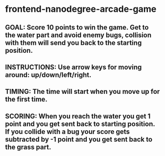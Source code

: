 frontend-nanodegree-arcade-game
===============================

## GOAL: Score 10 points to win the game. Get to the water part and avoid enemy bugs, collision with them will send you back to the starting position.

## INSTRUCTIONS: Use arrow keys for moving around: up/down/left/right.

## TIMING: The time will start when you move up for the first time.

## SCORING: When you reach the water you get 1 point and you get sent back to starting position. If you collide with a bug your score gets subtracted by -1 point and you get sent back to the grass part.
